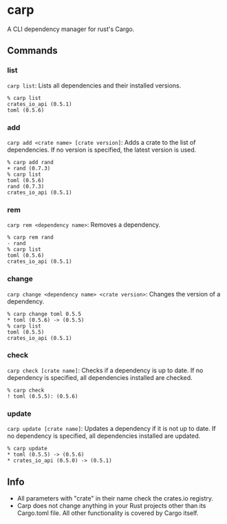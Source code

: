 # carp
A CLI dependency manager for rust's Cargo.

## Commands

### list
`carp list`: Lists all dependencies and their installed versions.

```
% carp list
crates_io_api (0.5.1)  
toml (0.5.6)
```
### add
`carp add <crate name> [crate version]`: Adds a crate to the list of dependencies. If no version is specified, the latest version is used.

```
% carp add rand
+ rand (0.7.3)
% carp list
toml (0.5.6)
rand (0.7.3)
crates_io_api (0.5.1)
```
### rem
`carp rem <dependency name>`: Removes a dependency.

```
% carp rem rand
- rand
% carp list
toml (0.5.6)
crates_io_api (0.5.1)
```
### change
`carp change <dependency name> <crate version>`: Changes the version of a dependency.

```
% carp change toml 0.5.5
* toml (0.5.6) -> (0.5.5)
% carp list
toml (0.5.5)
crates_io_api (0.5.1)
```
### check
`carp check [crate name]`: Checks if a dependency is up to date. If no dependency is specified, all dependencies installed are checked.

```
% carp check
! toml (0.5.5): (0.5.6)
```

### update
`carp update [crate name]`: Updates a dependency if it is not up to date. If no dependency is specified, all dependencies installed are updated.

```
% carp update
* toml (0.5.5) -> (0.5.6)
* crates_io_api (0.5.0) -> (0.5.1)
```
## Info
- All parameters with "crate" in their name check the crates.io registry.
- Carp does not change anything in your Rust projects other than its Cargo.toml file. All other functionality is covered by Cargo itself.
